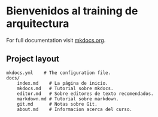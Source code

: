 # Bienvenidos al training de arquitectura

For full documentation visit [mkdocs.org](https://www.mkdocs.org).


## Project layout

    mkdocs.yml    # The configuration file.
    docs/
		index.md    # La página de inicio.
		mkdocs.md   # Tutorial sobre mkdocs.
		editor.md   # Sobre editores de texto recomendados.
		markdown.md # Tutorial sobre markdown.
		git.md      # Notas sobre Git.
		about.md    # Informacion acerca del curso.


